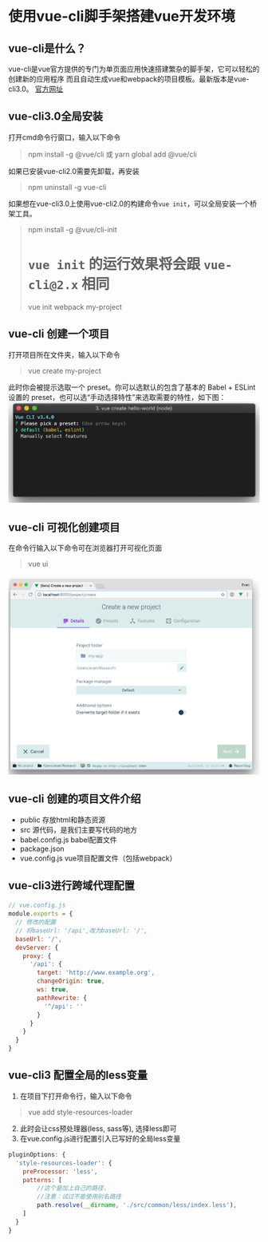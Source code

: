 # 使用vue-cli脚手架搭建vue开发环境

## vue-cli是什么？
vue-cli是vue官方提供的专门为单页面应用快速搭建繁杂的脚手架，它可以轻松的创建新的应用程序
而且自动生成vue和webpack的项目模板。最新版本是vue-cli3.0。
[官方网址](https://cli.vuejs.org/zh/guide/cli-service.html)

## vue-cli3.0全局安装  
打开cmd命令行窗口，输入以下命令   
> npm install -g @vue/cli 或 yarn global add @vue/cli   

如果已安装vue-cli2.0需要先卸载，再安装    
> npm uninstall -g vue-cli     

如果想在vue-cli3.0上使用vue-cli2.0的构建命令`vue init`，可以全局安装一个桥架工具。     
> npm install -g @vue/cli-init    
> # `vue init` 的运行效果将会跟 `vue-cli@2.x` 相同  
> vue init webpack my-project    

## vue-cli 创建一个项目
打开项目所在文件夹，输入以下命令   
> vue create my-project      

此时你会被提示选取一个 preset。你可以选默认的包含了基本的 Babel + ESLint 设置的 preset，也可以选“手动选择特性”来选取需要的特性，如下图：      
![vue-create](../images/vue_create.png)   

## vue-cli 可视化创建项目
在命令行输入以下命令可在浏览器打开可视化页面   
> vue ui    

![vue-create](../images/vue_ui.png)  

## vue-cli 创建的项目文件介绍 
- public 存放html和静态资源  
- src    源代码，是我们主要写代码的地方
- babel.config.js  babel配置文件
- package.json    
- vue.config.js  vue项目配置文件（包括webpack）  

## vue-cli3进行跨域代理配置
```javascript
// vue.config.js
module.exports = {
  // 修改的配置
  // 将baseUrl: '/api',改为baseUrl: '/',
  baseUrl: '/',
  devServer: {
    proxy: {
      '/api': {
        target: 'http://www.example.org',
        changeOrigin: true,
        ws: true,
        pathRewrite: {
          '^/api': ''
        }
      }
    }
  }
}
```

## vue-cli3 配置全局的less变量
1. 在项目下打开命令行，输入以下命令
> vue add style-resources-loader    
2. 此时会让css预处理器(less, sass等), 选择less即可
3. 在vue.config.js进行配置引入已写好的全局less变量
```javascript
pluginOptions: {
  'style-resources-loader': {
    preProcessor: 'less',
    patterns: [
        //这个是加上自己的路径，
        //注意：试过不能使用别名路径
        path.resolve(__dirname, './src/common/less/index.less'),
    ]
  }
}
```
